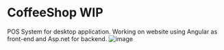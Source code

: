 # CoffeeShop WIP
POS System for desktop application.
Working on website using Angular as front-end and Asp.net for backend.
![image](https://github.com/user-attachments/assets/5dc8b56e-c03f-46c1-a365-198e55b784c1)
